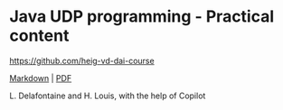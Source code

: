 [markdown]:
  https://github.com/heig-vd-dai-course/heig-vd-dai-course/blob/main/16-java-udp-programming/PRACTICAL_CONTENT.md
[pdf]:
  https://heig-vd-dai-course.github.io/heig-vd-dai-course/16-java-udp-programming/16-java-udp-programming-practical-content.pdf

# Java UDP programming - Practical content

<https://github.com/heig-vd-dai-course>

[Markdown][markdown] | [PDF][pdf]

L. Delafontaine and H. Louis, with the help of Copilot
